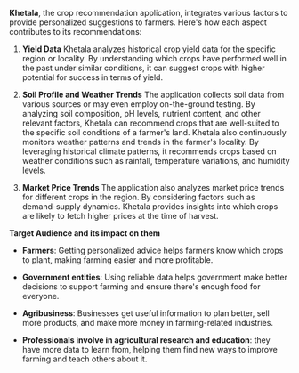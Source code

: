 **Khetala**, the crop recommendation application, integrates various factors to provide personalized suggestions to farmers. Here's how each aspect contributes to its recommendations:
1. **Yield Data**
Khetala analyzes historical crop yield data for the specific region or locality. By understanding which crops have performed well in the past under similar conditions, it can suggest crops with higher potential for success in terms of yield.

2. **Soil Profile and Weather Trends**
The application collects soil data from various sources or may even employ on-the-ground testing. By analyzing soil composition, pH levels, nutrient content, and other relevant factors, Khetala can recommend crops that are well-suited to the specific soil conditions of a farmer's land. 
Khetala also continuously monitors weather patterns and trends in the farmer's locality. By leveraging historical climate patterns, it recommends crops based on weather conditions such as rainfall, temperature variations, and humidity levels.  

3. **Market Price Trends**
The application also analyzes market price trends for different crops in the region. By considering factors such as demand-supply dynamics. Khetala provides insights into which crops are likely to fetch higher prices at the time of harvest. 


**Target Audience and its impact on them**

- **Farmers**: Getting personalized advice helps farmers know which crops to plant, making farming easier and more profitable.
	
- **Government entities**: Using reliable data helps government make better decisions to support farming and ensure there's enough food for everyone.

- **Agribusiness**: Businesses get useful information to plan better, sell more products, and make more money in farming-related industries.

- **Professionals involve in agricultural research and education**: they have more data to learn from, helping them find new ways to improve farming and teach others about it. 
